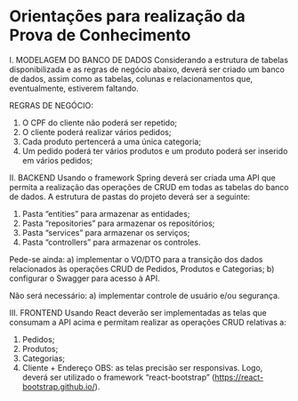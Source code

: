 # Orientações para realização da Prova de Conhecimento


I.	MODELAGEM DO BANCO DE DADOS
Considerando a estrutura de tabelas disponibilizada e as regras de negócio abaixo, deverá ser criado um banco de dados, assim como as tabelas, colunas e relacionamentos que, eventualmente, estiverem faltando.

REGRAS DE NEGÓCIO:

1.	O CPF do cliente não poderá ser repetido;
2.	O cliente poderá realizar vários pedidos;
3.	Cada produto pertencerá a uma única categoria;
4.	Um pedido poderá ter vários produtos e um produto poderá ser inserido em vários pedidos;

II.	BACKEND
Usando o framework Spring deverá ser criada uma API que permita a realização das operações de CRUD em todas as tabelas do banco de dados. A estrutura de pastas do projeto deverá ser a seguinte:
1.	Pasta “entities” para armazenar as entidades;
2.	Pasta “repositories” para armazenar os repositórios;
3.	Pasta “services” para armazenar os serviços;
4.	Pasta “controllers” para armazenar os controles.

Pede-se ainda: 
a)	implementar o VO/DTO para a transição dos dados relacionados às operações CRUD de Pedidos, Produtos e Categorias;
b)	configurar o Swagger para acesso à API.

Não será necessário:
a)	implementar controle de usuário e/ou segurança.

III.	FRONTEND
Usando React deverão ser implementadas as telas que consumam a API acima e permitam realizar as operações CRUD relativas a:
1.	Pedidos;
2.	Produtos;
3.	Categorias;
4.	Cliente + Endereço
OBS: as telas precisão ser responsivas. Logo, deverá ser utilizado o framework “react-bootstrap” (https://react-bootstrap.github.io/).
